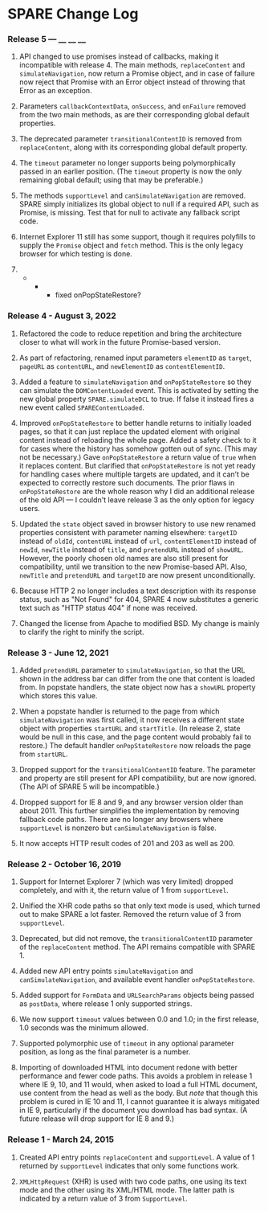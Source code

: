 # SPARE Change Log

### Release 5 — __ __ __

1. API changed to use promises instead of callbacks, making it incompatible with release 4.  The main methods, `replaceContent` and `simulateNavigation`, now return a Promise object, and in case of failure now reject that Promise with an Error object instead of throwing that Error as an exception.

2. Parameters `callbackContextData`, `onSuccess`, and `onFailure` removed from the two main methods, as are their corresponding global default properties.

3. The deprecated parameter `transitionalContentID` is removed from `replaceContent`, along with its corresponding global default property.

4. The `timeout` parameter no longer supports being polymorphically passed in an earlier position.  (The `timeout` property is now the only remaining global default; using that may be preferable.)

5. The methods `supportLevel` and `canSimulateNavigation` are removed.  SPARE simply initializes its global object to null if a required API, such as Promise, is missing.  Test that for null to activate any fallback script code.

6. Internet Explorer 11 still has some support, though it requires polyfills to supply the `Promise` object and `fetch` method.  This is the only legacy browser for which testing is done.

7. * * * fixed onPopStateRestore?


### Release 4 - August 3, 2022

1. Refactored the code to reduce repetition and bring the architecture closer to what will work in the future Promise-based version.

2. As part of refactoring, renamed input parameters `elementID` as `target`, `pageURL` as `contentURL`, and `newElementID` as `contentElementID`.

3. Added a feature to `simulateNavigation` and `onPopStateRestore` so they can simulate the `DOMContentLoaded` event.  This is activated by setting the new global property `SPARE.simulateDCL` to true.  If false it instead fires a new event called `SPAREContentLoaded`.

3. Improved `onPopStateRestore` to better handle returns to initially loaded pages, so that it can just replace the updated element with original content instead of reloading the whole page.  Added a safety check to it for cases where the history has somehow gotten out of sync.  (This may not be necessary.)  Gave `onPopStateRestore` a return value of `true` when it replaces content.  But clarified that `onPopStateRestore` is not yet ready for handling cases where multiple targets are updated, and it can’t be expected to correctly restore such documents.  The prior flaws in `onPopStateRestore` are the whole reason why I did an additional release of the old API — I couldn't leave release 3 as the only option for legacy users.

4. Updated the `state` object saved in browser history to use new renamed properties consistent with parameter naming elsewhere: `targetID` instead of `oldId`, `contentURL` instead of `url`, `contentElementID` instead of `newId`, `newTitle` instead of `title`, and `pretendURL` instead of `showURL`.  However, the poorly chosen old names are also still present for compatibility, until we transition to the new Promise-based API.  Also, `newTitle` and `pretendURL` and `targetID` are now present unconditionally.

5. Because HTTP 2 no longer includes a text description with its response status, such as "Not Found" for 404, SPARE 4 now substitutes a generic text such as "HTTP status 404" if none was received.

6. Changed the license from Apache to modified BSD.  My change is mainly to clarify the right to minify the script.

### Release 3 - June 12, 2021

1. Added `pretendURL` parameter to `simulateNavigation`, so that the URL shown in the address bar can differ from the one that content is loaded from.  In popstate handlers, the state object now has a `showURL` property which stores this value.

2. When a popstate handler is returned to the page from which `simulateNavigation` was first called, it now receives a different state object with properties `startURL` and `startTitle`.  (In release 2, state would be null in this case, and the page content would probably fail to restore.)  The default handler `onPopStateRestore` now reloads the page from `startURL`.

3. Dropped support for the `transitionalContentID` feature.  The parameter and property are still present for API compatibility, but are now ignored.  (The API of SPARE 5 will be incompatible.)

4. Dropped support for IE 8 and 9, and any browser version older than about 2011.  This further simplifies the implementation by removing fallback code paths.  There are no longer any browsers where `supportLevel` is nonzero but `canSimulateNavigation` is false.

5. It now accepts HTTP result codes of 201 and 203 as well as 200.

### Release 2 - October 16, 2019

1. Support for Internet Explorer 7 (which was very limited) dropped completely, and with it, the return value of 1 from `supportLevel`.

2. Unified the XHR code paths so that only text mode is used, which turned out to make SPARE a lot faster.  Removed the return value of 3 from `supportLevel`.

3. Deprecated, but did not remove, the `transitionalContentID` parameter of the `replaceContent` method.  The API remains compatible with SPARE 1.

4. Added new API entry points `simulateNavigation` and `canSimulateNavigation`, and available event handler `onPopStateRestore`.

5. Added support for `FormData` and `URLSearchParams` objects being passed as `postData`, where release 1 only supported strings.

6. We now support `timeout` values between 0.0 and 1.0; in the first release, 1.0 seconds was the minimum allowed.

7. Supported polymorphic use of `timeout` in any optional parameter position, as long as the final parameter is a number.

8. Importing of downloaded HTML into document redone with better performance and fewer code paths.  This avoids a problem in release 1 where IE 9, 10, and 11 would, when asked to load a full HTML document, use content from the head as well as the body.  But *note* that though this problem is cured in IE 10 and 11, I cannot guarantee it is always mitigated in IE 9, particularly if the document you download has bad syntax.  (A future release will drop support for IE 8 and 9.)

### Release 1 - March 24, 2015

1. Created API entry points `replaceContent` and `supportLevel`.  A value of 1 returned by `supportLevel` indicates that only some functions work.

2. `XMLHttpRequest` (XHR) is used with two code paths, one using its text mode and the other using its XML/HTML mode.  The latter path is indicated by a return value of 3 from `SupportLevel`.
